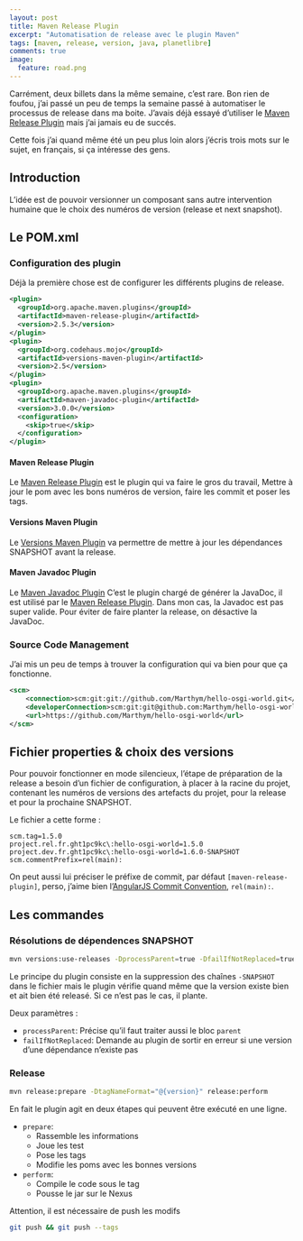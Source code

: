 ```yaml
---
layout: post
title: Maven Release Plugin
excerpt: "Automatisation de release avec le plugin Maven"
tags: [maven, release, version, java, planetlibre]
comments: true
image:
  feature: road.png
---
```


Carrément, deux billets dans la même semaine, c’est rare. Bon rien de foufou, j’ai passé un peu de temps la semaine passé à automatiser le processus de release dans ma boite. J’avais déjà essayé d’utiliser le [Maven Release Plugin] mais j’ai jamais eu de succés.

Cette fois j’ai quand même été un peu plus loin alors j’écris trois mots sur le sujet, en français, si ça intéresse des gens.

## Introduction
L’idée est de pouvoir versionner un composant sans autre intervention humaine que le choix des numéros de version (release et next snapshot).

## Le POM.xml
### Configuration des plugin
Déjà la première chose est de configurer les différents plugins de release.

``` xml
<plugin>
  <groupId>org.apache.maven.plugins</groupId>
  <artifactId>maven-release-plugin</artifactId>
  <version>2.5.3</version>
</plugin>
<plugin>
  <groupId>org.codehaus.mojo</groupId>
  <artifactId>versions-maven-plugin</artifactId>
  <version>2.5</version>
</plugin>
<plugin>
  <groupId>org.apache.maven.plugins</groupId>
  <artifactId>maven-javadoc-plugin</artifactId>
  <version>3.0.0</version>
  <configuration>
    <skip>true</skip>
  </configuration>
</plugin> 
```

#### Maven Release Plugin
Le [Maven Release Plugin] est le plugin qui va faire le gros du travail, Mettre à jour le pom avec les bons numéros de version, faire les commit et poser les tags.

#### Versions Maven Plugin
Le [Versions Maven Plugin] va permettre de mettre à jour les dépendances SNAPSHOT avant la release.

#### Maven Javadoc Plugin
Le [Maven Javadoc Plugin] C’est le plugin chargé de générer la JavaDoc, il est utilisé par le [Maven Release Plugin]. Dans mon cas, la Javadoc est pas super valide. Pour éviter de faire planter la release, on désactive la JavaDoc.

### Source Code Management

J’ai mis un peu de temps à trouver la configuration qui va bien pour que ça fonctionne.

``` xml
<scm>
    <connection>scm:git:git://github.com/Marthym/hello-osgi-world.git</connection>
    <developerConnection>scm:git:git@github.com:Marthym/hello-osgi-world.git</developerConnection>
    <url>https://github.com/Marthym/hello-osgi-world</url>
</scm>
```

## Fichier properties & choix des versions
Pour pouvoir fonctionner en mode silencieux, l’étape de préparation de la release a besoin d’un fichier de configuration, à placer à la racine du projet, contenant les numéros de versions des artefacts du projet, pour la release et pour la prochaine SNAPSHOT.

Le fichier a cette forme :
``` properties
scm.tag=1.5.0
project.rel.fr.ght1pc9kc\:hello-osgi-world=1.5.0
project.dev.fr.ght1pc9kc\:hello-osgi-world=1.6.0-SNAPSHOT
scm.commentPrefix=rel(main):
```

On peut aussi lui préciser le préfixe de commit, par défaut `[maven-release-plugin]`, perso, j’aime bien l’[AngularJS Commit Convention], `rel(main):`.

## Les commandes
### Résolutions de dépendences SNAPSHOT

``` bash
mvn versions:use-releases -DprocessParent=true -DfailIfNotReplaced=true
```

Le principe du plugin consiste en la suppression des chaînes `-SNAPSHOT` dans le fichier mais le plugin vérifie quand même que la version existe bien et ait bien été releasé. Si ce n’est pas le cas, il plante.

Deux paramètres :
* `processParent`: Précise qu’il faut traiter aussi le bloc `parent`
* `failIfNotReplaced`: Demande au plugin de sortir en erreur si une version d’une dépendance n’existe pas

### Release
``` bash
mvn release:prepare -DtagNameFormat="@{version}" release:perform
```
En fait le plugin agit en deux étapes qui peuvent être exécuté en une ligne.

* `prepare`:
  - Rassemble les informations
  - Joue les test
  - Pose les tags
  - Modifie les poms avec les bonnes versions
* `perform`: 
  - Compile le code sous le tag
  - Pousse le jar sur le Nexus

Attention, il est nécessaire de push les modifs
``` bash
git push && git push --tags
```

[Maven Release Plugin]: http://maven.apache.org/maven-release/maven-release-plugin/
[Versions Maven Plugin]: https://www.mojohaus.org/versions-maven-plugin/
[Maven Javadoc Plugin]: https://maven.apache.org/plugins/maven-javadoc-plugin/
[AngularJS Commit Convention]: https://docs.google.com/document/d/1QrDFcIiPjSLDn3EL15IJygNPiHORgU1_OOAqWjiDU5Y/edit